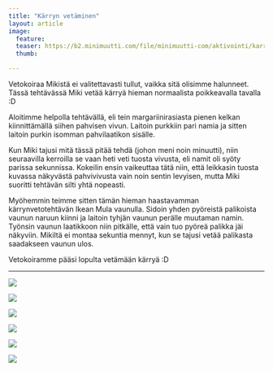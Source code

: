```yaml
---
title: "Kärryn vetäminen"
layout: article
image:
  feature:
  teaser: https://b2.minimuutti.com/file/minimuutti-com/aktivointi/karryn-vetaminen/DSC42890-245px.jpg
  thumb:

---
```


Vetokoiraa Mikistä ei valitettavasti tullut, vaikka sitä olisimme halunneet. Tässä tehtävässä Miki vetää kärryä hieman normaalista poikkeavalla tavalla :D

Aloitimme helpolla tehtävällä, eli tein margariinirasiasta pienen kelkan kiinnittämällä siihen pahvisen vivun. Laitoin purkkiin pari namia ja sitten laitoin purkin isomman pahvilaatikon sisälle.

Kun Miki tajusi mitä tässä pitää tehdä (johon meni noin minuutti), niin seuraavilla kerroilla se vaan heti veti tuosta vivusta, eli namit oli syöty parissa sekunnissa. Kokeilin ensin vaikeuttaa tätä niin, että leikkasin tuosta kuvassa näkyvästä pahvivivusta vain noin sentin levyisen, mutta Miki suoritti tehtävän silti yhtä nopeasti.

Myöhemmin teimme sitten tämän hieman haastavamman kärrynvetotehtävän Ikean Mula vaunulla. Sidoin yhden pyöreistä palikoista vaunun naruun kiinni ja laitoin tyhjän vaunun perälle muutaman namin. Työnsin vaunun laatikkoon niin pitkälle, että vain tuo pyöreä palikka jäi näkyviin. Mikiltä ei montaa sekuntia mennyt, kun se tajusi vetää palikasta saadakseen vaunun ulos.

Vetokoiramme pääsi lopulta vetämään kärryä :D

---

![](https://b2.minimuutti.com/file/minimuutti-com/aktivointi/karryn-vetaminen/DSC29067_2-800px.jpg)

![](https://b2.minimuutti.com/file/minimuutti-com/aktivointi/karryn-vetaminen/DSC29055_2-800px.jpg)

![](https://b2.minimuutti.com/file/minimuutti-com/aktivointi/karryn-vetaminen/DSC42862-800px.jpg)

![](https://b2.minimuutti.com/file/minimuutti-com/aktivointi/karryn-vetaminen/DSC42890-800px.jpg)

![](https://b2.minimuutti.com/file/minimuutti-com/aktivointi/karryn-vetaminen/DSC42919-800px.jpg)

![](https://b2.minimuutti.com/file/minimuutti-com/aktivointi/karryn-vetaminen/DSC42929-800px.jpg)
